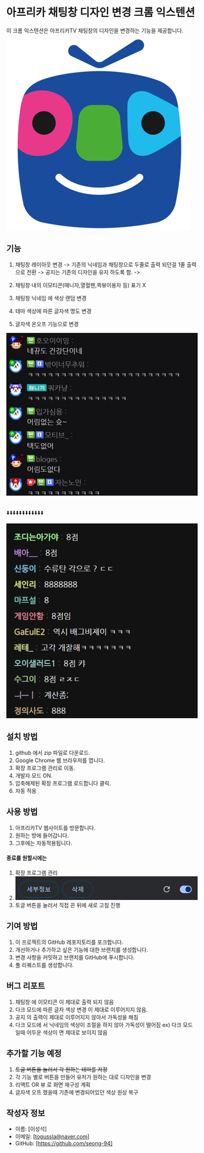 # 아프리카 채팅창 디자인 변경 크롬 익스텐션

이 크롬 익스텐션은 아프리카TV 채팅창의 디자인을 변경하는 기능을 제공합니다.

![Alt text](mdImages/icon.png)

## 기능

1. 채팅창 레이아웃 변경
   -> 기존의 닉네임과 채팅창으로 두줄로 출력 되던걸 1줄 출력 으로 전환
   -> 공지는 기존의 디자인을 유지 하도록 함.
   ->

2. 채팅창 내의 이모티콘(매니자,열혈팬,퀵뷰이용자 등) 표기 X

3. 채팅창 닉네임 에 색상 랜덤 변경

4. 테마 색상에 따른 글자색 명도 변경

5. 글자색 온오프 기능으로 변경

![Alt text](mdImages/before.png)

<br>
⬇️⬇️⬇️⬇️⬇️⬇️⬇️⬇️⬇️⬇️⬇️⬇️
<br>

![Alt text](mdImages/after.png)

## 설치 방법

1. github 에서 zip 파일로 다운로드.
2. Google Chrome 웹 브라우저를 엽니다.
3. 확장 프로그램 관리로 이동.
4. 개발자 모드 ON.
5. 압축해제된 확장 프로그램 로드합니다 클릭.
6. 자동 적용
<!-- 3. 'AfreecaTV Chat Redesign Extension'을 검색하여 찾습니다.
7. '추가' 버튼을 클릭하여 익스텐션을 설치합니다. -->

## 사용 방법

1. 아프리카TV 웹사이트를 방문합니다.
2. 원하는 방에 들어갑니다.
3. 그후에는 자동적용됩니다.
<!-- 2. 채팅창 옆에 나타나는 익스텐션 아이콘을 클릭합니다.
4. 원하는 디자인을 선택하여 적용합니다. -->

#### 종료를 원할시에는

1. 확장 프로그램 관리
2. ![Alt text](mdImages/image.png)
3. 토글 버튼을 눌러서 직접 끈 뒤에 새로 고침 진행

## 기여 방법

1. 이 프로젝트의 GitHub 레포지토리를 포크합니다.
2. 개선하거나 추가하고 싶은 기능에 대한 브랜치를 생성합니다.
3. 변경 사항을 커밋하고 브랜치를 GitHub에 푸시합니다.
4. 풀 리퀘스트를 생성합니다.

<!-- ## 라이센스 -->

<!-- 이 프로젝트는 MIT 라이센스에 따라 라이선스가 부여됩니다. 자세한 내용은 'LICENSE' 파일을 참조하세요. -->

## 버그 리포트

1. 채팅창 에 이모티콘 이 제대로 출력 되지 않음
2. 다크 모드에 따른 글자 색상 변경 이 제대로 이루어지지 않음.
3. 공지 의 출력이 제대로 이루어지지 않아서 가독성을 해침
4. 다크 모드에 서 닉네임의 색상이 조절을 하지 않아 가독성이 떨어짐
   ex) 다크 모드 일때 어두운 색상이 면 제대로 보이지 않음

## 추가할 기능 예정

1. ~~토글 버튼을 눌러서 각 원하는 테마를 저장~~
2. 각 기능 별로 버튼을 만들어 유저가 원하는 대로 디자인을 변경
3. 리액트 OR 뷰 로 화면 재구성 계획
4. 글자색 오프 했을때 기존에 변경되어있던 색상 원상 복구

## 작성자 정보

- 이름: [이성석]
- 이메일: [togussla@naver.com]
- GitHub: [https://github.com/seong-94]
